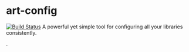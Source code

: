 # art-config
[![Build Status](https://travis-ci.org/imikimi/art-config.svg?branch=master)](https://travis-ci.org/imikimi/art-config)
A powerful yet simple tool for configuring all your libraries consistently.

.
